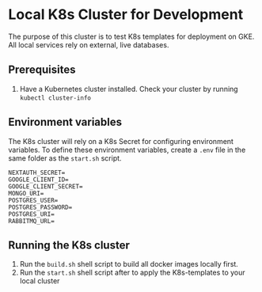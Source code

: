 # Local K8s Cluster for Development

The purpose of this cluster is to test K8s templates for deployment on GKE. All local services rely on external, live databases.

## Prerequisites

1. Have a Kubernetes cluster installed. Check your cluster by running `kubectl cluster-info`

## Environment variables

The K8s cluster will rely on a K8s Secret for configuring environment variables.
To define these environment variables, create a `.env` file in the same folder as the `start.sh` script.

```.env
NEXTAUTH_SECRET=
GOOGLE_CLIENT_ID=
GOOGLE_CLIENT_SECRET=
MONGO_URI=
POSTGRES_USER=
POSTGRES_PASSWORD=
POSTGRES_URI=
RABBITMQ_URL=
```

## Running the K8s cluster

1. Run the `build.sh` shell script to build all docker images locally first.
2. Run the `start.sh` shell script after to apply the K8s-templates to your local cluster
